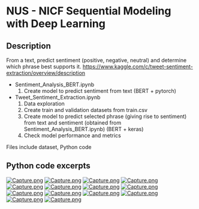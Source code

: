 # NUS - NICF Sequential Modeling with Deep Learning

## **Description**
From a text, predict sentiment (positive, negative, neutral) and determine which phrase best supports it.
https://www.kaggle.com/c/tweet-sentiment-extraction/overview/description

- Sentiment_Analysis_BERT.ipynb
    1.  Create model to predict sentiment from text (BERT + pytorch)
- Tweet_Sentiment_Extraction.ipynb
    1.  Data exploration
    2.  Create train and validation datasets from train.csv
    3.  Create model to predict selected phrase (giving rise to sentiment) from text and sentiment (obtained from Sentiment_Analysis_BERT.ipynb) (BERT + keras)
    4.  Check model performance and metrics

Files include dataset, Python code


## **Python code excerpts**
[![Capture.png](https://i.postimg.cc/MHM2fHDS/Capture.png)](https://postimg.cc/fSNg6wp2)
[![Capture.png](https://i.postimg.cc/5N89sKBM/Capture.png)](https://postimg.cc/2V8f6w9H)
[![Capture.png](https://i.postimg.cc/7Y1D3G4H/Capture.png)](https://postimg.cc/6yQDwQTg)
[![Capture.png](https://i.postimg.cc/bvsKBd72/Capture.png)](https://postimg.cc/gwbSwckY)
[![Capture.png](https://i.postimg.cc/4NPq4zZ9/Capture.png)](https://postimg.cc/WhDXXqdN)
[![Capture.png](https://i.postimg.cc/3xPB3RyG/Capture.png)](https://postimg.cc/G4xYQbx3)
[![Capture.png](https://i.postimg.cc/Jn85B254/Capture.png)](https://postimg.cc/1gWqkMdL)
[![Capture.png](https://i.postimg.cc/tCcdzTNc/Capture.png)](https://postimg.cc/F7jJrhqb)
[![Capture.png](https://i.postimg.cc/HxTbL7Tr/Capture.png)](https://postimg.cc/sB0M6xQz)
[![Capture.png](https://i.postimg.cc/7ZvG6TVq/Capture.png)](https://postimg.cc/qzLMDqSF)
[![Capture.png](https://i.postimg.cc/6Qt8VJgS/Capture.png)](https://postimg.cc/Xr1N3hVc)
[![Capture.png](https://i.postimg.cc/gjXjcYLw/Capture.png)](https://postimg.cc/gLpmNbDd)
[![Capture.png](https://i.postimg.cc/bw8ngt23/Capture.png)](https://postimg.cc/CzPdLd7q)
[![Capture.png](https://i.postimg.cc/NMbCGtvw/Capture.png)](https://postimg.cc/xJJ3gWds)
